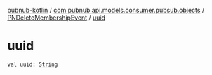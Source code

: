 [pubnub-kotlin](../../index.md) / [com.pubnub.api.models.consumer.pubsub.objects](../index.md) / [PNDeleteMembershipEvent](index.md) / [uuid](./uuid.md)

# uuid

`val uuid: `[`String`](https://kotlinlang.org/api/latest/jvm/stdlib/kotlin/-string/index.html)